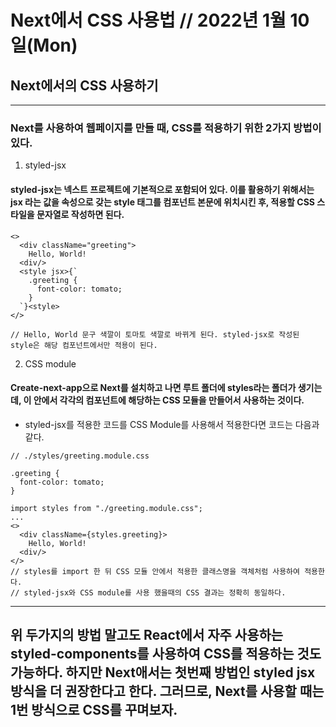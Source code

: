 # Next에서 CSS 사용법 // 2022년 1월 10일(Mon)

## Next에서의 CSS 사용하기

---

### Next를 사용하여 웹페이지를 만들 때, CSS를 적용하기 위한 2가지 방법이 있다.

1. styled-jsx

#### styled-jsx는 넥스트 프로젝트에 기본적으로 포함되어 있다. 이를 활용하기 위해서는 jsx 라는 값을 속성으로 갖는 style 태그를 컴포넌트 본문에 위치시킨 후, 적용할 CSS 스타일을 문자열로 작성하면 된다.

```
<>
  <div className="greeting">
    Hello, World!
  <div/>
  <style jsx>{`
    .greeting {
      font-color: tomato;
    }
  `}<style>
</>

// Hello, World 문구 색깔이 토마토 색깔로 바뀌게 된다. styled-jsx로 작성된 style은 해당 컴포넌트에서만 적용이 된다.
```

2. CSS module

#### Create-next-app으로 Next를 설치하고 나면 루트 폴더에 styles라는 폴더가 생기는데, 이 안에서 각각의 컴포넌트에 해당하는 CSS 모듈을 만들어서 사용하는 것이다.

- styled-jsx를 적용한 코드를 CSS Module를 사용해서 적용한다면 코드는 다음과 같다.

```
// ./styles/greeting.module.css

.greeting {
  font-color: tomato;
}
```

```
import styles from "./greeting.module.css";
...
<>
  <div className={styles.greeting}>
    Hello, World!
  <div/>
</>
// styles를 import 한 뒤 CSS 모듈 안에서 적용한 클래스명을 객체처럼 사용하여 적용한다.
// styled-jsx와 CSS module를 사용 했을때의 CSS 결과는 정확히 동일하다.
```

---

## 위 두가지의 방법 말고도 React에서 자주 사용하는 styled-components를 사용하여 CSS를 적용하는 것도 가능하다. 하지만 Next애서는 첫번째 방법인 styled jsx 방식을 더 권장한다고 한다. 그러므로, Next를 사용할 때는 1번 방식으로 CSS를 꾸며보자.
